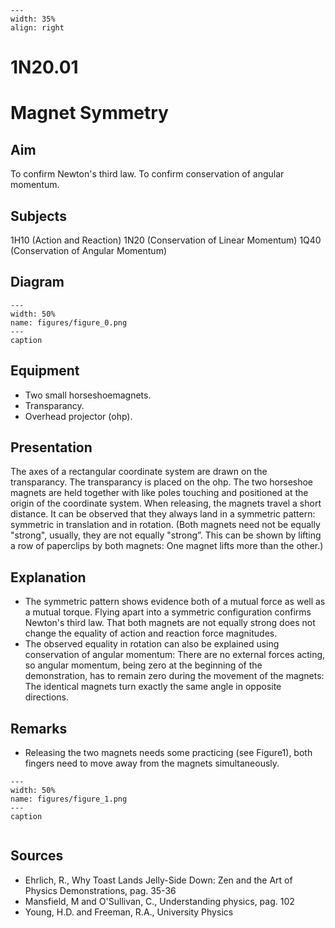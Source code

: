 
```{figure} /figures/busy.png
---
width: 35%
align: right
```
# 1N20.01 
  # Magnet Symmetry 
    
  
## Aim   
 To confirm Newton's third law. To confirm conservation of angular momentum.    
  
## Subjects   
 1H10 (Action and Reaction) 1N20 (Conservation of Linear Momentum) 1Q40 (Conservation of Angular Momentum)   
  
## Diagram   
   
```{figure} figures/figure_0.png  
---  
width: 50%  
name: figures/figure_0.png  
---  
caption  
``` 
      
  
## Equipment   
 
 *  Two small horseshoemagnets. 
 *  Transparancy. 
 *  Overhead projector (ohp).
     
  
## Presentation   
 The axes of a rectangular coordinate system are drawn on the transparancy. The transparancy is placed on the ohp. The two horseshoe magnets are held together with like poles touching and positioned at the origin of the coordinate system. When releasing, the magnets travel a short distance. It can be observed that they always land in a symmetric pattern: symmetric in translation and in rotation. (Both magnets need not be equally "strong", usually, they are not equally "strong”. This can be shown by lifting a row of paperclips by both magnets: One magnet lifts more than the other.)    
  
## Explanation   
 
 *  The symmetric pattern shows evidence both of a mutual force as well as a mutual torque. Flying apart into a symmetric configuration confirms Newton's third law. That both magnets are not equally strong does not change the equality of action and reaction force magnitudes. 
 *  The observed equality in rotation can also be explained using conservation of angular momentum: There are no external forces acting, so angular momentum, being zero at the beginning of the demonstration, has to remain zero during the movement of the magnets: The identical magnets turn exactly the same angle in opposite directions.
   
  
## Remarks   
 
 *  Releasing the two magnets needs some practicing (see Figure1), both fingers need to move away from the magnets simultaneously.    
```{figure} figures/figure_1.png  
---  
width: 50%  
name: figures/figure_1.png  
---  
caption
  
``` 
   
  
## Sources   
 
 *  Ehrlich, R., Why Toast Lands Jelly-Side Down: Zen and the Art of Physics Demonstrations, pag. 35-36 
 *  Mansfield, M and O'Sullivan, C., Understanding physics, pag. 102 
 *  Young, H.D. and Freeman, R.A., University Physics
  